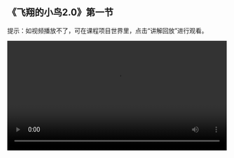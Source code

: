 ## 《飞翔的小鸟2.0》第一节
 
提示：如视频播放不了，可在课程项目世界里，点击“讲解回放”进行观看。
 
<video width="100%" controls controlslist="nodownload nofullscreen noremoteplayback" disablePictureInPicture>
  <source src="https://api.keepwork.com/ts-storage/siteFiles/21821/raw#飞翔的小鸟2.0_L1.webm" type="video/webm" />
  <source src="https://api.keepwork.com/ts-storage/siteFiles/21820/raw#飞翔的小鸟2.0_L1.mp4" type="video/mp4" />
   
  你的浏览器不支持播放
</video>
<style>
video::-webkit-media-controls-fullscreen-button { display: none; } 
</style>

## 字幕


通过前面《飞翔的小鸟》的学习
我们学会了通过拖拽的方式让小鸟往前飞
控制小鸟躲开各种障碍物，最终顺利通关
这节课开始，我们将学习一些新的知识来继续优化《飞翔的小鸟》
迭代出《飞翔的小鸟2.0》，带来更优的项目体验
这一小节，我们学习如何通过键盘上的按键控制小鸟飞行


### 步骤一

首先，我们打开工具栏，选择代码方块
放置于场景中，右键打开代码方块
可以看到，自动生成了一个电影方块，角色默认添加为演员
然后，点击代码编辑窗口上的角色模型，切换角色
这里，我们切换为小鸟模型
注意看左边这里有小鸟对应的动作编号
比如4号代表走路动作
这个动作编号可以用来设置小鸟不同的运动状态
了解了动作编号后，点击确定，这样我们成功添加了小鸟模型
拖动蓝色圆环，可以把小鸟模型旋转到合适方向
接着，我们点击图块，切换到图块模式
在外观项下拖出【播放动作编号】指令
【播放动作编号】指令可以播放角色的相应动作
默认是4号，4号代表走路动作
我们点击运行，可以看到小鸟处于飞行状态
接着，我们拖入【观看此角色】指令
这条指令代表把摄影机视角固定到了小鸟身上
接下来，我们让小鸟一直往前飞行
这里我们使用【永远重复】和【位移】指令
在控制项下拖入【永远重复】指令
【永远重复】指令表示将里面包含的程序一直重复执行
在运动项下拖入【位移】指令，【位移】指令可以使角色往任意方向移动
前面三个参数分别代表角色在X、Y、Z轴三个方向移动的距离
第四个参数是设定移动的时间
大家可以看到，小鸟这里有三个不同颜色的箭头
其中红色为X轴，蓝色为Y轴，绿色为Z轴
下面我们让小鸟一直往X轴正方向移动
将代表X轴方向的参数改为0.2，Y、Z轴两个方向的参数为0
点击运行，可以看到小鸟就往X轴正方向移动了
如果我想让小鸟一直往前，也就是X轴反方向去移动，那该怎么办？
我们应该把X轴方向的参数改为：-0.2
点击运行，可以看到小鸟就往前，也就是X轴反方向移动了
我们再来修改一下后面的时间参数，让小鸟移动更快一点
点击运行，可以看到小鸟移动的速度就变快啦
到这里，小鸟一直往前飞的效果就成功实现了

### 步骤二

在上一小节中，我们成功让小鸟一直往前飞行
接下来，我们编写程序控制小鸟上下移动
打开代码方块
在事件项下找到【当空格键被按下时】指令，拖入代码编辑区
当键盘上的空格键被按下时，就会执行这里面的程序
这里，我们想要当空格键被按下时，小鸟就往上移动1格
将运动项下【位移】指令放入【当空格键被按下时】指令的里面
将代表Y轴方向的参数改为1，X、Z轴两个方向的参数为0
时间修改为0.3秒
点击运行，按下空格键，我们看到小鸟就往上移动了1格
接着我们实现当X键被按下时，小鸟往下移动1格
我们直接复制这条指令，修改按键为X
将代表Y轴方向的参数改为-1
点击运行，按下X键，小鸟就往下移动了1格
这样，我们就可以通过空格键和X键分别控制小鸟上下移动了

### 步骤三

在上一小节中，我们实现了小鸟上下移动的效果
这一小节，我们编写程序控制小鸟左右移动
跟上、下移动的原理类似，首先，打开代码方块
直接复制这条指令，修改按键为a
我们需要实现当a键被按下时，小鸟往左边移动1格
想要让小鸟往左边移动，也就是往绿色Z轴的反方向移动
我们将代表Z轴方向的参数改为-1，X、Y轴两个方向的参数为0
点击运行，按下a健，可以看到，小鸟就往左边移动了1格
接着我们实现当d键被按下时，小鸟往右移动1格
直接复制这条指令，修改按键为b，将代表Z轴方向的参数改为1
点击运行，按下b键，可以看到，小鸟就往右边移动了1格
到这里，控制小鸟左、右移动的程序也编写好了
现在小鸟会一直往前飞行，那我们该如何结束程序呢？
在事件项下拖入【当空格键按下时】指令，修改按键为q
在控制项下拖入【结束程序】指令
【结束程序】指令会让互相连接的所有代码方块的程序全部停止运行
点击运行，按下q键，程序就结束了
最后，我们拖入【说】指令，把游戏规则说明一下
为了让玩家看清楚游戏规则，我们加入【等待1秒】指令
修改参数为3秒
关闭代码方块编辑窗口，添加拉杆
自己启动拉杆，试试效果吧
体验完后，你也快去自己的世界中，给小鸟添加上这些效果吧！


